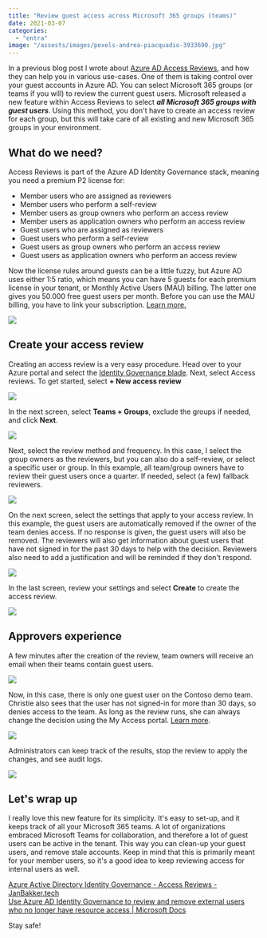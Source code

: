 ```yaml
---
title: "Review guest access across Microsoft 365 groups (teams)"
date: 2021-03-07
categories: 
  - "entra"
image: "/assests/images/pexels-andrea-piacquadio-3933690.jpg"
---
```


In a previous blog post I wrote about [Azure AD Access Reviews](https://janbakker.tech/active-directory-identity-governance-access-reviews/), and how they can help you in various use-cases. One of them is taking control over your guest accounts in Azure AD. You can select Microsoft 365 groups (or teams if you will) to review the current guest users. Microsoft released a new feature within Access Reviews to select **_all Microsoft 365 groups with guest users_**. Using this method, you don't have to create an access review for each group, but this will take care of all existing and new Microsoft 365 groups in your environment.

## What do we need?

Access Reviews is part of the Azure AD Identity Governance stack, meaning you need a premium P2 license for:

- Member users who are assigned as reviewers
- Member users who perform a self-review
- Member users as group owners who perform an access review
- Member users as application owners who perform an access review
- Guest users who are assigned as reviewers
- Guest users who perform a self-review
- Guest users as group owners who perform an access review
- Guest users as application owners who perform an access review

Now the license rules around guests can be a little fuzzy, but Azure AD uses either 1:5 ratio, which means you can have 5 guests for each premium license in your tenant, or Monthly Active Users (MAU) billing. The latter one gives you 50.000 free guest users per month. Before you can use the MAU billing, you have to link your subscription. [Learn more.](https://docs.microsoft.com/en-us/azure/active-directory/external-identities/external-identities-pricing)

![](/assets/images/image.png)

## Create your access review

Creating an access review is a very easy procedure. Head over to your Azure portal and select the [Identity Governance blade](https://portal.azure.com/#blade/Microsoft_AAD_ERM/DashboardBlade/GettingStarted). Next, select Access reviews. To get started, select **\+ New access review**

![](/assets/images/image-1.png)

In the next screen, select **Teams + Groups**, exclude the groups if needed, and click **Next**.

![](/assets/images/image-2.png)

Next, select the review method and frequency. In this case, I select the group owners as the reviewers, but you can also do a self-review, or select a specific user or group. In this example, all team/group owners have to review their guest users once a quarter. If needed, select (a few) fallback reviewers.

![](/assets/images/image-4.png)

On the next screen, select the settings that apply to your access review. In this example, the guest users are automatically removed if the owner of the team denies access. If no response is given, the guest users will also be removed. The reviewers will also get information about guest users that have not signed in for the past 30 days to help with the decision. Reviewers also need to add a justification and will be reminded if they don't respond.

![](/assets/images/image-5.png)

In the last screen, review your settings and select **Create** to create the access review.

![](/assets/images/image-6.png)

## Approvers experience

A few minutes after the creation of the review, team owners will receive an email when their teams contain guest users.

![](/assets/images/image-7.png)

Now, in this case, there is only one guest user on the Contoso demo team. Christie also sees that the user has not signed-in for more than 30 days, so denies access to the team. As long as the review runs, she can always change the decision using the My Access portal. [Learn more](https://janbakker.tech/self-service-in-microsoft-365/).

![](/assets/images/image-8.png)

Administrators can keep track of the results, stop the review to apply the changes, and see audit logs.

![](/assets/images/image-9.png)

## Let's wrap up

I really love this new feature for its simplicity. It's easy to set-up, and it keeps track of all your Microsoft 365 teams. A lot of organizations embraced Microsoft Teams for collaboration, and therefore a lot of guest users can be active in the tenant. This way you can clean-up your guest users, and remove stale accounts. Keep in mind that this is primarily meant for your member users, so it's a good idea to keep reviewing access for internal users as well.

[Azure Active Directory Identity Governance - Access Reviews - JanBakker.tech](https://janbakker.tech/active-directory-identity-governance-access-reviews/)  
[Use Azure AD Identity Governance to review and remove external users who no longer have resource access | Microsoft Docs](https://docs.microsoft.com/en-us/azure/active-directory/governance/access-reviews-external-users)

Stay safe!
